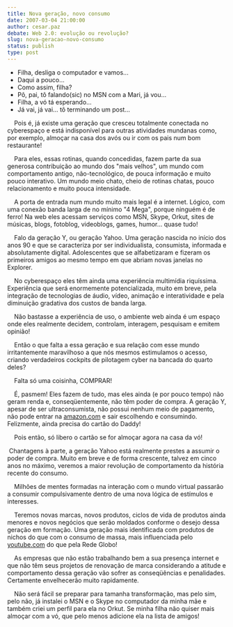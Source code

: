 ```yaml
---
title: Nova geração, novo consumo
date: 2007-03-04 21:00:00
author: cesar.paz
debate: Web 2.0: evolução ou revolução?
slug: nova-geracao-novo-consumo
status: publish 
type: post
---
```


- Filha, desliga o computador e vamos...     
- Daqui a pouco...    
- Como assim, filha?    
- Pô, pai, tô falando(sic) no MSN com a Mari, já vou...    
- Filha, a vó tá esperando...    
- Já vai, já vai... tô terminando um post...     
  
    Pois é, já existe uma geração que cresceu totalmente conectada no cyberespaço e está indisponível para outras atividades mundanas como, por exemplo, almoçar na casa dos avós ou ir com os pais num bom restaurante!     
  
    Para eles, essas rotinas, quando concedidas, fazem parte da sua generosa contribuição ao mundo dos "mais velhos", um mundo com comportamento antigo, não-tecnológico, de pouca informação e muito pouco interativo. Um mundo meio chato, cheio de rotinas chatas, pouco relacionamento e muito pouca intensidade.     
  
    A porta de entrada num mundo muito mais legal é a internet. Lógico, com uma conexão banda larga de no mínimo "4 Mega", porque ninguém é de ferro! Na web eles acessam serviços como MSN, Skype, Orkut, sites de músicas, blogs, fotoblog, videoblogs, games, humor... quase tudo!     
  
    Falo da geração Y, ou geração Yahoo. Uma geração nascida no início dos anos 90 e que se caracteriza por ser individualista, consumista, informada e absolutamente digital. Adolescentes que se alfabetizaram e fizeram os primeiros amigos ao mesmo tempo em que abriam novas janelas no Explorer.     
  
    No cyberespaço eles têm ainda uma experiência multimídia riquíssima. Experiência que será enormemente potencializada, muito em breve, pela integração de tecnologias de áudio, vídeo, animação e interatividade e pela diminuição gradativa dos custos de banda larga.     
  
    Não bastasse a experiência de uso, o ambiente web ainda é um espaço onde eles realmente decidem, controlam, interagem, pesquisam e emitem opinião!     
  
    Então o que falta a essa geração e sua relação com esse mundo irritantemente maravilhoso a que nós mesmos estimulamos o acesso, criando verdadeiros cockpits de pilotagem cyber na bancada do quarto deles?     
  
    Falta só uma coisinha, COMPRAR!     
  
    É, pasmem! Eles fazem de tudo, mas eles ainda (e por pouco tempo) não geram renda e, conseqüentemente, não têm poder de compra. A geração Y, apesar de ser ultraconsumista, não possui nenhum meio de pagamento, não pode entrar na [amazon.com](http://amazon.com/) e sair escolhendo e consumindo. Felizmente, ainda precisa do cartão do Daddy!     
  
    Pois então, só libero o cartão se for almoçar agora na casa da vó!     
  
 Chantagens à parte, a geração Yahoo está realmente prestes a assumir o poder de compra. Muito em breve e de forma crescente, talvez em cinco anos no máximo, veremos a maior revolução de comportamento da história recente do consumo.     
  
    Milhões de mentes formadas na interação com o mundo virtual passarão a consumir compulsivamente dentro de uma nova lógica de estímulos e interesses.     
  
    Teremos novas marcas, novos produtos, ciclos de vida de produtos ainda menores e novos negócios que serão moldados conforme o desejo dessa geração em formação. Uma geração mais identificada com produtos de nichos do que com o consumo de massa, mais influenciada pelo [youtube.com](http://youtube.com/) do que pela Rede Globo!     
  
    As empresas que não estão trabalhando bem a sua presença internet e que não têm seus projetos de renovação de marca considerando a atitude e comportamento dessa geração vão sofrer as conseqüências e penalidades. Certamente envelhecerão muito rapidamente.     
  
    Não será fácil se preparar para tamanha transformação, mas pelo sim, pelo não, já instalei o MSN e o Skype no computador da minha mãe e também criei um perfil para ela no Orkut. Se minha filha não quiser mais almoçar com a vó, que pelo menos adicione ela na lista de amigos!  
  

